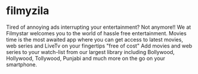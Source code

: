 # filmyzila
Tired of annoying ads interrupting your entertainment? Not anymore!! We at Filmystar welcomes you to the world of hassle free entertainment. Movies time is the most awaited app where you can get access to latest movies, web series and LiveTv on your fingertips "free of cost" Add movies and web series to your watch-list from our largest library including Bollywood, Hollywood, Tollywood, Punjabi and much more on the go on your smartphone.
